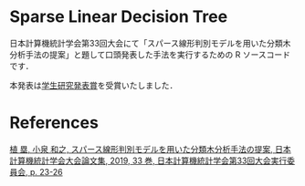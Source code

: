 # Sparse Linear Decision Tree

日本計算機統計学会第33回大会にて「スパース線形判別モデルを用いた分類木分析手法の提案」と題して口頭発表した手法を実行するための R ソースコードです．

本発表は[学生研究発表賞](http://jscs.jp/%E5%AD%A6%E4%BC%9A%E3%81%AE%E6%B4%BB%E5%8B%95/%E5%AD%A6%E4%BC%9A%E8%B3%9E/%E5%AD%A6%E7%94%9F%E7%A0%94%E7%A9%B6%E7%99%BA%E8%A1%A8%E8%B3%9E/%E5%AD%A6%E7%94%9F%E7%A0%94%E7%A9%B6%E7%99%BA%E8%A1%A8%E8%B3%9E%E6%AD%B4%E4%BB%A3%E5%8F%97%E8%B3%9E%E8%80%85/)を受賞いたしました．

# References

[植 塁, 小泉 和之, スパース線形判別モデルを用いた分類木分析手法の提案, 日本計算機統計学会大会論文集, 2019, 33 巻, 日本計算機統計学会第33回大会実行委員会, p. 23-26](https://www.jstage.jst.go.jp/article/jscstaikai/33/0/33_23/_article/-char/ja/)
